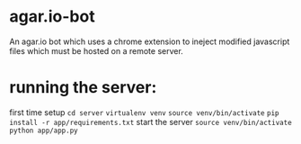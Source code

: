 # agar.io-bot
An agar.io bot which uses a chrome extension to ineject modified javascript files which must be hosted on a remote server.

# running the server:
first time setup
`cd server`
`virtualenv venv`
`source venv/bin/activate`
`pip install -r app/requirements.txt`
start the server
`source venv/bin/activate`   
`python app/app.py`
